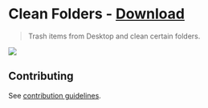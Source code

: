 # Clean Folders - [Download](https://github.com/nikitavoloboev/small-workflows/blob/master/clean-folders/Clean%20folders.alfredworkflow?raw=true)

> Trash items from Desktop and clean certain folders.

![](https://i.imgur.com/hKrJyfs.png)

## Contributing

See [contribution guidelines](../contributing.md).

